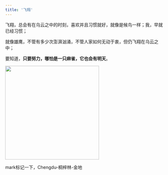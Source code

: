 ```yaml
---
title: '飞翔'
---
```

 
飞翔，总会有在乌云之中的时刻，喜欢并且习惯就好，就像是候鸟一样；我，早就已经习惯；  

就像雄鹰，不管有多少次澎湃汹涌，不管人家如何无动于衷，但仍飞翔在乌云之中；  

要知道，__只要努力，哪怕是一只麻雀，它也会有明天__。

<img src="https://gitee.com/helloyuzz/sharepic/raw/master/%E5%BE%AE%E4%BF%A1%E5%9B%BE%E7%89%87_20200616134706.jpg" width="300px">


mark标记一下，Chengdu-桐梓林-金地